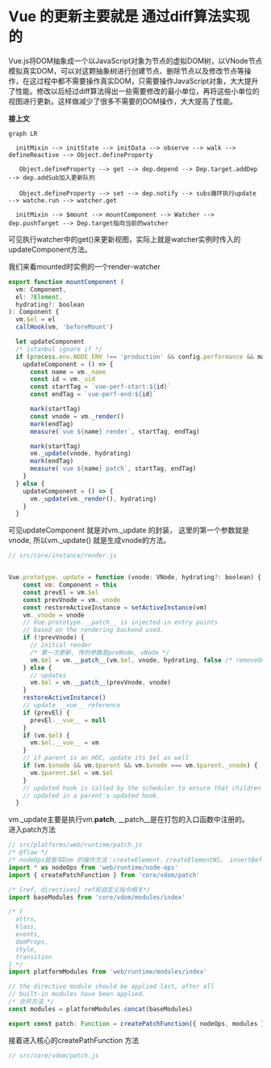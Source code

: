 # Vue 的更新主要就是 通过diff算法实现的

Vue.js将DOM抽象成一个以JavaScript对象为节点的虚拟DOM树，以VNode节点模拟真实DOM，可以对这颗抽象树进行创建节点、删除节点以及修改节点等操作，在这过程中都不需要操作真实DOM，只需要操作JavaScript对象，大大提升了性能。修改以后经过diff算法得出一些需要修改的最小单位，再将这些小单位的视图进行更新。这样做减少了很多不需要的DOM操作，大大提高了性能。

**接上文**

```mermaid
graph LR

  initMixin --> initState --> initData --> observe --> walk --> defineReactive --> Object.defineProperty

   Object.defineProperty --> get --> dep.depend --> Dep.target.addDep --> dep.addSub加入更新队列

   Object.defineProperty --> set --> dep.notify --> subs循环执行update --> watche.run --> watcher.get

  initMixin --> $mount --> mountComponent --> Watcher --> dep.pushTarget --> Dep.target指向当前的watcher
```

可见执行watcher中的get()来更新视图，实际上就是watcher实例时传入的updateComponent方法。

我们来看mounted时实例的一个render-watcher

```javascript
export function mountComponent (
  vm: Component,
  el: ?Element,
  hydrating?: boolean
): Component {
  vm.$el = el
  callHook(vm, 'beforeMount')

  let updateComponent
  /* istanbul ignore if */
  if (process.env.NODE_ENV !== 'production' && config.performance && mark) {
    updateComponent = () => {
      const name = vm._name
      const id = vm._uid
      const startTag = `vue-perf-start:${id}`
      const endTag = `vue-perf-end:${id}`

      mark(startTag)
      const vnode = vm._render()
      mark(endTag)
      measure(`vue ${name} render`, startTag, endTag)

      mark(startTag)
      vm._update(vnode, hydrating)
      mark(endTag)
      measure(`vue ${name} patch`, startTag, endTag)
    }
  } else {
    updateComponent = () => {
      vm._update(vm._render(), hydrating)
    }
  }
```

可见updateComponent 就是对vm._update 的封装， 这里的第一个参数就是vnode, 所以vm._update() 就是生成vnode的方法。

```javascript
// src/core/instance/render.js
```

```javascript

Vue.prototype._update = function (vnode: VNode, hydrating?: boolean) {
    const vm: Component = this
    const prevEl = vm.$el
    const prevVnode = vm._vnode
    const restoreActiveInstance = setActiveInstance(vm)
    vm._vnode = vnode
    // Vue.prototype.__patch__ is injected in entry points
    // based on the rendering backend used.
    if (!prevVnode) {
      // initial render
      /* 第一次更新, 传的参数是preNode, vNode */
      vm.$el = vm.__patch__(vm.$el, vnode, hydrating, false /* removeOnly */)
    } else {
      // updates
      vm.$el = vm.__patch__(prevVnode, vnode)
    }
    restoreActiveInstance()
    // update __vue__ reference
    if (prevEl) {
      prevEl.__vue__ = null
    }
    if (vm.$el) {
      vm.$el.__vue__ = vm
    }
    // if parent is an HOC, update its $el as well
    if (vm.$vnode && vm.$parent && vm.$vnode === vm.$parent._vnode) {
      vm.$parent.$el = vm.$el
    }
    // updated hook is called by the scheduler to ensure that children are
    // updated in a parent's updated hook.
  }
```

vm._update主要是执行vm.__patch__, __patch__是在打包的入口函数中注册的。  
进入patch方法

```javascript
// src/platforms/web/runtime/patch.js
/* @flow */
/* nodeOps就是写Dom 的操作方法：createElement，createElementNS， insertBefore， removeChild等 */
import * as nodeOps from 'web/runtime/node-ops'
import { createPatchFunction } from 'core/vdom/patch'

/* [ref, directives] ref和自定义指令相关*/
import baseModules from 'core/vdom/modules/index'

/* [
  attrs,
  klass,
  events,
  domProps,
  style,
  transition
] */
import platformModules from 'web/runtime/modules/index'

// the directive module should be applied last, after all
// built-in modules have been applied.
/* 合并方法 */
const modules = platformModules.concat(baseModules)

export const patch: Function = createPatchFunction({ nodeOps, modules })
```

接着进入核心的createPathFunction 方法

```javascript
// src/core/vdom/patch.js

```



